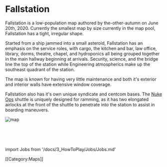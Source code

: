 # Fallstation

Fallstation is a low-population map authored by the-other-autumn on June 20th, 2020. Currently the smallest map by size currently in the map pool, Fallstation has a tight, irregular shape. 

Started from a ship jammed into a small asteroid, Fallstation has an emphasis on the service roles, with cargo, the kitchen and bar, law office, library, dorms, theatre, chapel, and hydroponics all being grouped together in the main hallway beginning at arrivals. Security, science, and the bridge line the top of the station while Engineering atmospherics make up  the southeast quadrant of the station.

The map is known for having very little maintenance and both it's exterior and interior walls have extensive window coverage.

Fallstation also has it's own unique syndicate and centcom bases. The [Nuke Ops](nuclear-operative.md) shuttle is uniquely designed for ramming, as it has two elongated airlocks at the front of the shuttle to penetrate into the station to assist in boarding maneuvers.





![map](\img\Stations\FallStation.png)


  <br/>
<br/>
<br/>

import Jobs from '/docs/3_HowToPlay/Jobs/Jobs.md'

<Jobs />

[[Category:Maps]]
